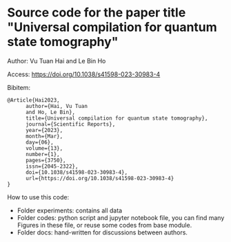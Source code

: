 # Source code for the paper title "Universal compilation for quantum state tomography"

Author: Vu Tuan Hai and Le Bin Ho

Access: https://doi.org/10.1038/s41598-023-30983-4

Bibitem:

```
@Article{Hai2023,
      author={Hai, Vu Tuan
      and Ho, Le Bin},
      title={Universal compilation for quantum state tomography},
      journal={Scientific Reports},
      year={2023},
      month={Mar},
      day={06},
      volume={13},
      number={1},
      pages={3750},
      issn={2045-2322},
      doi={10.1038/s41598-023-30983-4},
      url={https://doi.org/10.1038/s41598-023-30983-4}
}
```

How to use this code:

- Folder experiments: contains all data
- Folder codes: python script and jupyter notebook file, you can find many Figures in these file, or reuse some codes from base module.
- Folder docs: hand-written for discussions between authors.
